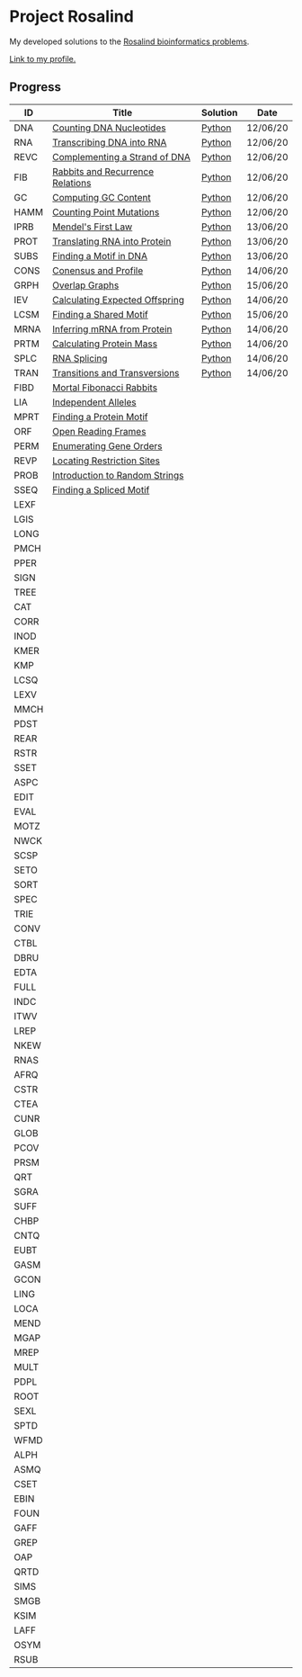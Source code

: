 # Project Rosalind
My developed solutions to the [Rosalind bioinformatics problems](http://rosalind.info/problems/tree-view/).

[Link to my profile.](http://rosalind.info/users/angusbucknell/)

## Progress
ID | Title | Solution | Date
-- | -- | -- | --
DNA | [Counting DNA Nucleotides](http://rosalind.info/problems/dna/) | [Python](01-DNA/DNA.py) | 12/06/20
RNA | [Transcribing DNA into RNA](http://rosalind.info/problems/rna/) | [Python](02-RNA/RNA.py) | 12/06/20
REVC | [Complementing a Strand of DNA](http://rosalind.info/problems/revc/) | [Python](03-REVC/REVC.py) | 12/06/20
FIB | [Rabbits and Recurrence Relations](http://rosalind.info/problems/fib/) | [Python](04-FIB/FIB.py) | 12/06/20
GC | [Computing GC Content](http://rosalind.info/problems/gc/) | [Python](05-GC/GC.py) | 12/06/20
HAMM | [Counting Point Mutations](http://rosalind.info/problems/hamm/) | [Python](06-HAMM/HAMM.py) | 12/06/20
IPRB | [Mendel's First Law](http://rosalind.info/problems/iprb/) | [Python](07-IPRB/IPRB.py) | 13/06/20
PROT | [Translating RNA into Protein](http://rosalind.info/problems/prot/) | [Python](08-PROT/PROT.py) | 13/06/20
SUBS | [Finding a Motif in DNA](http://rosalind.info/problems/subs/) | [Python](09-SUBS/SUBS.py) | 13/06/20
CONS | [Conensus and Profile](http://rosalind.info/problems/cons/) | [Python](10-CONS/CONS.py) | 14/06/20
GRPH | [Overlap Graphs](http://rosalind.info/problems/grph/) | [Python](11-GRPH/GRPH.py) | 15/06/20
IEV | [Calculating Expected Offspring](http://rosalind.info/problems/iev/) | [Python](12-IEV/IEV.py) | 14/06/20
LCSM | [Finding a Shared Motif](http://rosalind.info/problems/lcsm/) | [Python](13-LCSM/LCSM.py) | 15/06/20
MRNA | [Inferring mRNA from Protein](http://rosalind.info/problems/mrna/) | [Python](14-MRNA/MRNA.py) | 14/06/20
PRTM | [Calculating Protein Mass](http://rosalind.info/problems/prtm/) | [Python](15-PRTM/PRTM.py) | 14/06/20
SPLC | [RNA Splicing](http://rosalind.info/problems/splc/) | [Python](16-SPLC/SPLC.py) | 14/06/20
TRAN | [Transitions and Transversions](http://rosalind.info/problems/tran/) | [Python](17-TRAN/TRAN.py) | 14/06/20
FIBD | 	[Mortal Fibonacci Rabbits](http://rosalind.info/problems/fibd/)
LIA | [Independent Alleles](http://rosalind.info/problems/lia/)
MPRT | [Finding a Protein Motif](http://rosalind.info/problems/mprt/)
ORF | 	[Open Reading Frames](http://rosalind.info/problems/orf/)
PERM | [Enumerating Gene Orders](http://rosalind.info/problems/perm/)
REVP | [Locating Restriction Sites](http://rosalind.info/problems/revp/)
PROB | [Introduction to Random Strings](http://rosalind.info/problems/prob/)
SSEQ | [Finding a Spliced Motif](http://rosalind.info/problems/sseq/)
LEXF |
LGIS |
LONG |
PMCH |
PPER |
SIGN |
TREE |
CAT |
CORR |
INOD |
KMER |
KMP |
LCSQ |
LEXV |
MMCH |
PDST |
REAR |
RSTR |
SSET |
ASPC |
EDIT |
EVAL |
MOTZ |
NWCK |
SCSP |
SETO |
SORT |
SPEC |
TRIE |
CONV |
CTBL |
DBRU |
EDTA |
FULL |
INDC |
ITWV |
LREP |
NKEW |
RNAS |
AFRQ |
CSTR |
CTEA |
CUNR |
GLOB |
PCOV |
PRSM |
QRT |
SGRA |
SUFF |
CHBP |
CNTQ |
EUBT |
GASM |
GCON |
LING |
LOCA |
MEND |
MGAP |
MREP |
MULT |
PDPL |
ROOT |
SEXL |
SPTD |
WFMD |
ALPH |
ASMQ |
CSET |
EBIN |
FOUN |
GAFF |
GREP |
OAP |
QRTD |
SIMS |
SMGB |
KSIM |
LAFF |
OSYM |
RSUB |
